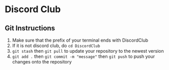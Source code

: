 # Discord Club
## Git Instructions
1. Make sure that the prefix of your terminal ends with DiscordClub
2. If it is not discord club, do `cd DiscordClub`
3. `git stash` then `git pull` to update your repository to the newest version
4. `git add .` then `git commit -m "message"` then  `git push` to push your changes onto the repository